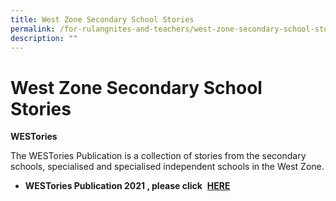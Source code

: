 ```yaml
---
title: West Zone Secondary School Stories
permalink: /for-rulangnites-and-teachers/west-zone-secondary-school-stories
description: ""
---
```

# West Zone Secondary School Stories


**WESTories**


The WESTories Publication is a collection of stories from the secondary schools, specialised and specialised independent schools in the West Zone.
*   **WESTories Publication 2021 , please click**  **[HERE](https://drive.google.com/file/d/1o2H5e9QfNetusRifFaY1UTBCwVW5JnV1/view?usp=sharing)**